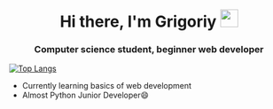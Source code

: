 <h1 align="center">Hi there, I'm Grigoriy
<img src="https://github.com/blackcater/blackcater/raw/main/images/Hi.gif" height="32"/></h1>
<h3 align="center">Computer science student, beginner web developer</h3>

[![Top Langs](https://github-readme-stats.vercel.app/api/top-langs/?username=gregory-237&layout=compact)](https://github.com/gregory-237/github-readme-stats)

<ul>
  <li>Currently learning basics of web development</li>
  <li>Almost Python Junior Developer😄</li>
</ul>


